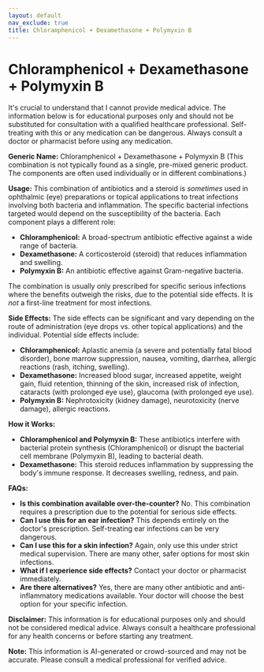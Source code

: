 ```yaml
---
layout: default
nav_exclude: true
title: Chloramphenicol + Dexamethasone + Polymyxin B
---
```


# Chloramphenicol + Dexamethasone + Polymyxin B

It's crucial to understand that I cannot provide medical advice.  The information below is for educational purposes only and should not be substituted for consultation with a qualified healthcare professional.  Self-treating with this or any medication can be dangerous.  Always consult a doctor or pharmacist before using any medication.


**Generic Name:** Chloramphenicol + Dexamethasone + Polymyxin B (This combination is not typically found as a single, pre-mixed generic product.  The components are often used individually or in different combinations.)

**Usage:**  This combination of antibiotics and a steroid is *sometimes* used in ophthalmic (eye) preparations or topical applications to treat infections involving both bacteria and inflammation.  The specific bacterial infections targeted would depend on the susceptibility of the bacteria.  Each component plays a different role:

* **Chloramphenicol:** A broad-spectrum antibiotic effective against a wide range of bacteria.
* **Dexamethasone:** A corticosteroid (steroid) that reduces inflammation and swelling.
* **Polymyxin B:** An antibiotic effective against Gram-negative bacteria.

The combination is usually only prescribed for specific serious infections where the benefits outweigh the risks, due to the potential side effects.  It is *not* a first-line treatment for most infections.


**Side Effects:**  The side effects can be significant and vary depending on the route of administration (eye drops vs. other topical applications) and the individual.  Potential side effects include:

* **Chloramphenicol:**  Aplastic anemia (a severe and potentially fatal blood disorder), bone marrow suppression, nausea, vomiting, diarrhea, allergic reactions (rash, itching, swelling).
* **Dexamethasone:** Increased blood sugar, increased appetite, weight gain, fluid retention, thinning of the skin, increased risk of infection, cataracts (with prolonged eye use), glaucoma (with prolonged eye use).
* **Polymyxin B:**  Nephrotoxicity (kidney damage), neurotoxicity (nerve damage), allergic reactions.


**How it Works:**

* **Chloramphenicol and Polymyxin B:**  These antibiotics interfere with bacterial protein synthesis (Chloramphenicol) or disrupt the bacterial cell membrane (Polymyxin B), leading to bacterial death.
* **Dexamethasone:** This steroid reduces inflammation by suppressing the body's immune response.  It decreases swelling, redness, and pain.


**FAQs:**

* **Is this combination available over-the-counter?** No.  This combination requires a prescription due to the potential for serious side effects.
* **Can I use this for an ear infection?**  This depends entirely on the doctor's prescription. Self-treating ear infections can be very dangerous.
* **Can I use this for a skin infection?**  Again, only use this under strict medical supervision.  There are many other, safer options for most skin infections.
* **What if I experience side effects?** Contact your doctor or pharmacist immediately.
* **Are there alternatives?** Yes, there are many other antibiotic and anti-inflammatory medications available.  Your doctor will choose the best option for your specific infection.


**Disclaimer:** This information is for educational purposes only and should not be considered medical advice. Always consult a healthcare professional for any health concerns or before starting any treatment.


**Note:** This information is AI-generated or crowd-sourced and may not be accurate. Please consult a medical professional for verified advice.